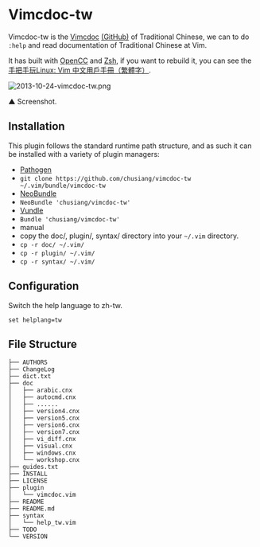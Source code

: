 # Vimcdoc-tw

Vimcdoc-tw is the [Vimcdoc][1] [(GitHub)][2] of Traditional Chinese, we can to do ``:help`` and read documentation of Traditional Chinese at Vim.

It has built with [OpenCC][2] and [Zsh][3], if you want to rebuild it, you can see the [手把手玩Linux: Vim 中文用戶手冊（繁體字）][4].

![2013-10-24-vimcdoc-tw.png](https://lh3.googleusercontent.com/-sDPvKB6UsPQ/UmjbLBTiWjI/AAAAAAAAWEM/aF2NDl6CpQc/s640/2013-10-24-vimcdoc-tw.png)

▲ Screenshot.

## Installation

This plugin follows the standard runtime path structure, and as such it can be installed with a variety of plugin managers:

*  [Pathogen][2]
  *  `git clone https://github.com/chusiang/vimcdoc-tw ~/.vim/bundle/vimcdoc-tw`
*  [NeoBundle][3]
  *  `NeoBundle 'chusiang/vimcdoc-tw'`
*  [Vundle][4]
  *  `Bundle 'chusiang/vimcdoc-tw'`
*  manual
  *  copy the doc/, plugin/, syntax/ directory into your `~/.vim` directory.
  *  `cp -r doc/ ~/.vim/`
  *  `cp -r plugin/ ~/.vim/`
  *  `cp -r syntax/ ~/.vim/`

## Configuration

Switch the help language to zh-tw.

	set helplang=tw

## File Structure

	├── AUTHORS
	├── ChangeLog
	├── dict.txt
	├── doc
	│   ├── arabic.cnx
	│   ├── autocmd.cnx
	│   ├── ......
	│   ├── version4.cnx
	│   ├── version5.cnx
	│   ├── version6.cnx
	│   ├── version7.cnx
	│   ├── vi_diff.cnx
	│   ├── visual.cnx
	│   ├── windows.cnx
	│   └── workshop.cnx
	├── guides.txt
	├── INSTALL
	├── LICENSE
	├── plugin
	│   └── vimcdoc.vim
	├── README
	├── README.md
	├── syntax
	│   └── help_tw.vim
	├── TODO
	└── VERSION



[1]: http://vimcdoc.sourceforge.net/
[2]: https://github.com/yianwillis/vimcdoc
[3]: https://code.google.com/p/opencc/
[4]: http://www.zsh.org/
[5]: http://playubuntu.blogspot.tw/2013/10/vim.html


[2]: https://github.com/tpope/vim-pathogen
[3]: https://github.com/Shougo/neobundle.vim
[4]: https://github.com/gmarik/vundle
